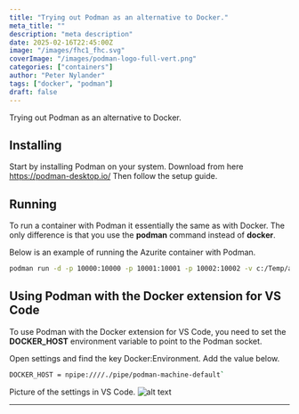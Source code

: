 ```yaml
---
title: "Trying out Podman as an alternative to Docker."
meta_title: ""
description: "meta description"
date: 2025-02-16T22:45:00Z
image: "/images/fhc1_fhc.svg"
coverImage: "/images/podman-logo-full-vert.png"
categories: ["containers"]
author: "Peter Nylander"
tags: ["docker", "podman"]
draft: false
---
```


Trying out Podman as an alternative to Docker.

## Installing
Start by installing Podman on your system. Download from here https://podman-desktop.io/
Then follow the setup guide.

## Running
To run a container with Podman it essentially the same as with Docker. The only difference is that you use the **podman** command instead of **docker**.

Below is an example of running the Azurite container with Podman.
```bash
podman run -d -p 10000:10000 -p 10001:10001 -p 10002:10002 -v c:/Temp/azurite:/data mcr.microsoft.com/azure-storage/azurite:latest
```

## Using Podman with the Docker extension for VS Code

To use Podman with the Docker extension for VS Code, you need to set the **DOCKER_HOST** environment variable to point to the Podman socket.

Open settings and find the key Docker:Environment. Add the value below.

```bash
DOCKER_HOST = npipe:////./pipe/podman-machine-default`
```

Picture of the settings in VS Code.
![alt text](/images/posts/post-1-image-1.png)

---